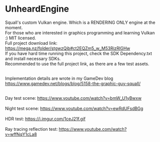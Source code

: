 # UnheardEngine
 Squall's custom Vulkan engine. Which is a RENDERING ONLY engine at the moment. <br>
 For those who are interested in graphics programming and learning Vulkan :) MIT licensed. <br>
 Full project download link: https://mega.nz/folder/stgwzQib#ct2EQZm5_w_M53RizRlGHw <br>
 If you have hard time running this project, check the SDK Dependency.txt and install necessary SDKs. <br>
 Recommended to use the full project link, as there are a few test assets. <br>

<br> Implementation details are wrote in my GameDev blog https://www.gamedev.net/blogs/blog/5158-the-graphic-guy-squall/ <br>

<br> Day test scene: https://www.youtube.com/watch?v=bmW_U1yBwxw <br>
<br> Night test scene: https://www.youtube.com/watch?v=ewRdUFsdBGg <br>
<br> HDR test: https://i.imgur.com/1ceJ21f.gif <br>
<br> Ray tracing reflection test: https://www.youtube.com/watch?v=wffNqY1cLa8 <br>
